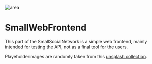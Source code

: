 ![area](https://img.shields.io/badge/SmallSocialNetwork-frontend-yellow)
# SmallWebFrontend

This part of the SmallSocialNetwork is a simple web frontend, mainly intended for testing the API, not as a final tool for the users.

Playeholderimages are randomly taken from this [unsplash collection](https://unsplash.com/collections/2219444/profile).